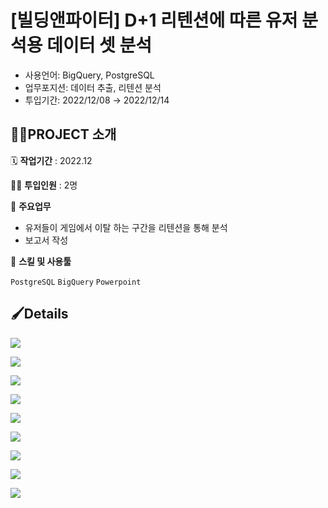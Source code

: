 # [빌딩앤파이터] D+1 리텐션에 따른 유저 분석용 데이터 셋 분석

- 사용언어: BigQuery, PostgreSQL
- 업무포지션: 데이터 추출, 리텐션 분석
- 투입기간: 2022/12/08 → 2022/12/14

## 👩‍🏫PROJECT 소개

🗓️ **작업기간** : 2022.12

👨‍💻 **투입인원** : 2명

📒 **주요업무** 

- 유저들이 게임에서 이탈 하는 구간을 리텐션을 통해 분석
- 보고서 작성

🌱 **스킬 및 사용툴**

`PostgreSQL` `BigQuery` `Powerpoint`

## 🖌️Details


![](IMG_2120.png)

![](IMG_2121.png)

![](IMG_2122.png)

![](IMG_2123.png)

![](IMG_2124.png)

![](IMG_2125.png)

![](IMG_2126.png)

![](IMG_2127.png)

![](IMG_2128.png)
